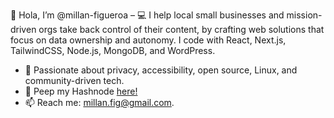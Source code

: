 👋 Hola, I’m @millan-figueroa 
– 💻 I help local small businesses and mission-driven orgs take back control of their content, by crafting web solutions that focus on data ownership and autonomy. I code with React, Next.js, TailwindCSS, Node.js, MongoDB, and WordPress.
- 🍉 Passionate about privacy, accessibility, open source, Linux, and community-driven tech.
- 📢 Peep my Hashnode [here!](k0secha.hashnode.dev)
- 📫 Reach me: millan.fig@gmail.com.

                
<!---
millan-figueroa/millan-figueroa is a ✨ special ✨ repository because its `README.md` (this file) appears on your GitHub profile.
You can click the Preview link to take a look at your changes.
--->

